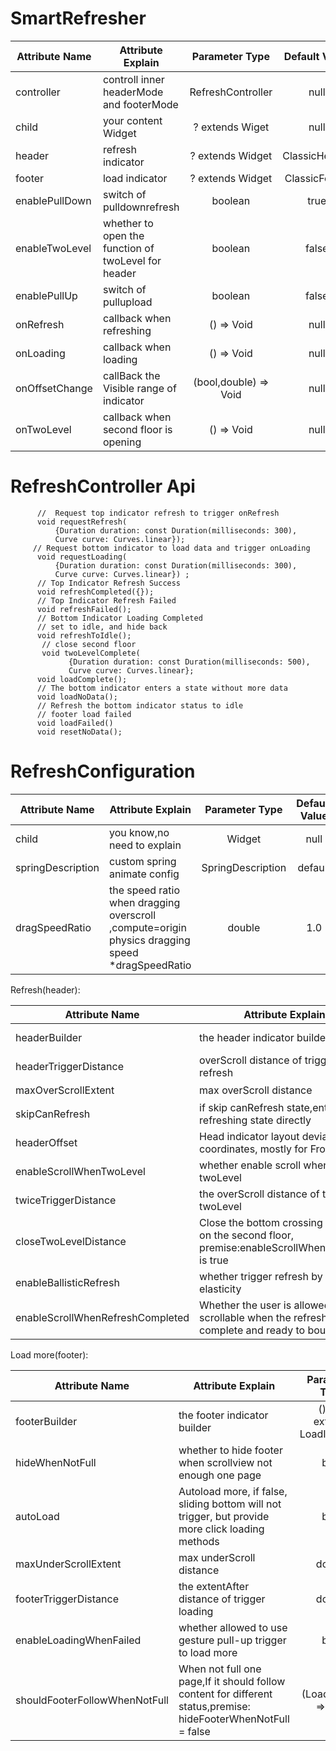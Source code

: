 
# SmartRefresher

| Attribute Name     |     Attribute Explain     | Parameter Type | Default Value  | requirement |
|---------|--------------------------|:-----:|:-----:|:-----:|
| controller | controll inner headerMode and footerMode  | RefreshController | null | necessary |
| child      | your content  Widget   | ? extends Wiget   |   null |  optional |
| header | refresh indicator  | ? extends Widget  | ClassicHeader | optional|
| footer | load indicator     | ? extends Widget | ClassicFooter | optional |
| enablePullDown | switch of pulldownrefresh     | boolean | true | optional |
| enableTwoLevel |   whether to open the function of twoLevel for header | boolean | false | 可选 |
| enablePullUp |   switch of pullupload | boolean | false | optional |
| onRefresh | callback when refreshing  | () => Void | null | optional |
| onLoading | callback when loading   | () => Void | null | optional |
| onOffsetChange | callBack the Visible range of indicator  | (bool,double) => Void | null | optional |
| onTwoLevel | callback when second floor is opening   | () => Void | null | 可选 |


# RefreshController Api

```
      //  Request top indicator refresh to trigger onRefresh
      void requestRefresh(
          {Duration duration: const Duration(milliseconds: 300),
          Curve curve: Curves.linear});
     // Request bottom indicator to load data and trigger onLoading
      void requestLoading(
          {Duration duration: const Duration(milliseconds: 300),
          Curve curve: Curves.linear}) ;
      // Top Indicator Refresh Success
      void refreshCompleted({});
      // Top Indicator Refresh Failed
      void refreshFailed();
      // Bottom Indicator Loading Completed
      // set to idle, and hide back
      void refreshToIdle();
       // close second floor
       void twoLevelComplete(
             {Duration duration: const Duration(milliseconds: 500),
             Curve curve: Curves.linear};
      void loadComplete();
      // The bottom indicator enters a state without more data
      void loadNoData();
      // Refresh the bottom indicator status to idle
      // footer load failed
      void loadFailed()
      void resetNoData();

```

# RefreshConfiguration

| Attribute Name     |     Attribute Explain     | Parameter Type | Default Value  | requirement |
|---------|--------------------------|:-----:|:-----:|:-----:|
| child | you know,no need to explain  | Widget | null | 必要|
| springDescription | custom spring animate config  | SpringDescription | default | 可选 |
| dragSpeedRatio | the speed ratio when dragging overscroll ,compute=origin physics dragging speed *dragSpeedRatio  | double | 1.0 | 可选 |

Refresh(header):

| Attribute Name     |     Attribute Explain     | Parameter Type | Default Value  | requirement |
|---------|--------------------------|:-----:|:-----:|:-----:|
| headerBuilder | the header indicator builder  | () =>  ? extends RefreshIndicator | null | 可选 |
| headerTriggerDistance | overScroll distance of  trigger refresh     | double | 80.0 | 可选 |
| maxOverScrollExtent | max overScroll distance   | double | ios:inf,android:60 | 可选 |
| skipCanRefresh | if skip canRefresh state,enter refreshing state directly  | bool | false | 可选 |
| headerOffset | Head indicator layout deviation Y coordinates, mostly for FrontStyle  | double | 0.0 | 可选 |
| enableScrollWhenTwoLevel | whether enable scroll when into twoLevel   | bool | false | 可选 |
| twiceTriggerDistance | the overScroll distance of trigger twoLevel  | double | 150.0 | 可选 |
| closeTwoLevelDistance | Close the bottom crossing distance on the second floor, premise:enableScrollWhenTwoLevel is true  | double | 80.0 | 可选 |
| enableBallisticRefresh | whether trigger refresh by iOS elasticity  | bool | false | 可选 |
| enableScrollWhenRefreshCompleted | Whether the user is allowed to slide scrollable when the refresh is complete and ready to bounce back  | bool | true | 可选 |


Load more(footer):

| Attribute Name     |     Attribute Explain     | Parameter Type | Default Value  | requirement |
|---------|--------------------------|:-----:|:-----:|:-----:|
| footerBuilder      | the footer indicator builder   | () =>  ? extends LoadIndicator  |   null |  可选 |
| hideWhenNotFull | whether to hide footer when scrollview not enough one page   | bool | true | 可选 |
| autoLoad | Autoload more, if false, sliding bottom will not trigger, but provide more click loading methods  | bool | true | 可选 |
| maxUnderScrollExtent | max underScroll distance  | double | ios:inf,android:0 | 可选 |
| footerTriggerDistance |   the extentAfter distance of  trigger loading  | double | 15.0 | 可选 |
| enableLoadingWhenFailed |  whether allowed to use gesture pull-up trigger to load more  | bool | false| 可选 |
| shouldFooterFollowWhenNotFull | When not full one page,If it should follow content for different status,premise: hideFooterWhenNotFull = false | (LoadStatus) => bool | () => false | 可选 |